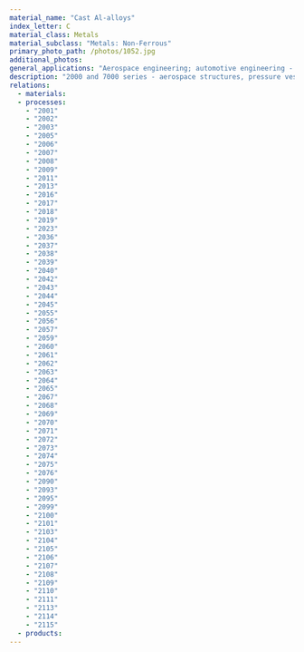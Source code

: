 ```yaml
---
material_name: "Cast Al-alloys"
index_letter: C
material_class: Metals
material_subclass: "Metals: Non-Ferrous"
primary_photo_path: /photos/1052.jpg
additional_photos:
general_applications: "Aerospace engineering; automotive engineering - pistons, clutch housings, exhaust manifolds; die cast chassis and casings for household and electronic products."
description: "2000 and 7000 series - aerospace structures, pressure vessels, ultralight land-based transport systems; sports equipment such as golf clubs and bicycles. 6000 series - cladding and roofing; medium strength extrusions, forgings and welded structures for general engineering and automotive such as connecting rods."
relations:
  - materials:
  - processes:
    - "2001"
    - "2002"
    - "2003"
    - "2005"
    - "2006"
    - "2007"
    - "2008"
    - "2009"
    - "2011"
    - "2013"
    - "2016"
    - "2017"
    - "2018"
    - "2019"
    - "2023"
    - "2036"
    - "2037"
    - "2038"
    - "2039"
    - "2040"
    - "2042"
    - "2043"
    - "2044"
    - "2045"
    - "2055"
    - "2056"
    - "2057"
    - "2059"
    - "2060"
    - "2061"
    - "2062"
    - "2063"
    - "2064"
    - "2065"
    - "2067"
    - "2068"
    - "2069"
    - "2070"
    - "2071"
    - "2072"
    - "2073"
    - "2074"
    - "2075"
    - "2076"
    - "2090"
    - "2093"
    - "2095"
    - "2099"
    - "2100"
    - "2101"
    - "2103"
    - "2104"
    - "2105"
    - "2106"
    - "2107"
    - "2108"
    - "2109"
    - "2110"
    - "2111"
    - "2113"
    - "2114"
    - "2115"
  - products:
---
```

